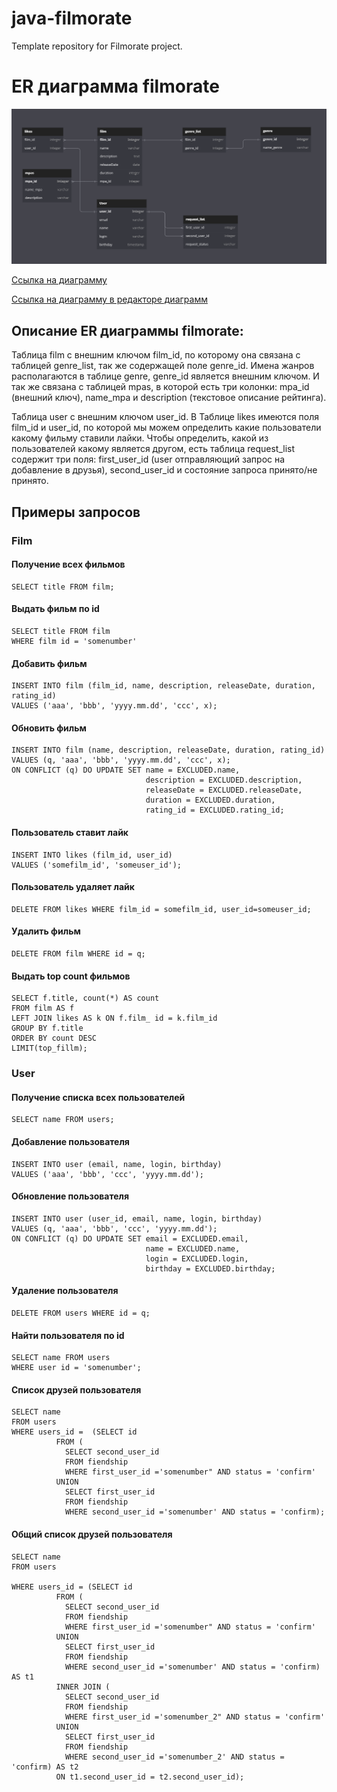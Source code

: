 # java-filmorate
Template repository for Filmorate project.

# ЕR диаграмма filmorate

<img src = "src/main/resources/ER-filmorate.png" width="" height = "">

[Ссылка на диаграмму](src/main/resources/ER-filmorate.png)

[Ссылка на диаграмму в редакторе диаграмм](https://dbdiagram.io/d/6436b0d58615191cfa8d5bbd)

## Описание ER диаграммы filmorate:

Таблица film с внешним ключом film_id, по которому она связана с таблицей genre_list, так же содержащей поле genre_id.
Имена жанров располагаются в таблице genre, genre_id является внешним ключом. И так же связана с таблицей mpas, в
которой есть три колонки: mpa_id (внешний ключ), name_mpa и description (текстовое описание рейтинга).

Таблица user с внешним ключом user_id. В Таблице likes имеются поля film_id и user_id, по которой мы можем определить
какие пользователи какому фильму ставили лайки. Чтобы определить, какой из пользователей какому является другом, есть
таблица request_list содержит три поля: first_user_id (user отправляющий запрос на добавление в друзья), second_user_id
и состояние запроса принято/не принято.

## Примеры запросов

### Film

#### Получение всех фильмов

```
SELECT title FROM film;
```

#### Выдать фильм по id

```
SELECT title FROM film
WHERE film id = 'somenumber'
```

#### Добавить фильм

```
INSERT INTO film (film_id, name, description, releaseDate, duration, rating_id)
VALUES ('aaa', 'bbb', 'yyyy.mm.dd', 'ccc', x); 
```

#### Обновить фильм

```
INSERT INTO film (name, description, releaseDate, duration, rating_id)
VALUES (q, 'aaa', 'bbb', 'yyyy.mm.dd', 'ccc', x); 
ON CONFLICT (q) DO UPDATE SET name = EXCLUDED.name, 
                              description = EXCLUDED.description, 
                              releaseDate = EXCLUDED.releaseDate, 
                              duration = EXCLUDED.duration, 
                              rating_id = EXCLUDED.rating_id; 
```

#### Пользователь ставит лайк

```
INSERT INTO likes (film_id, user_id)
VALUES ('somefilm_id', 'someuser_id');
```

#### Пользователь удаляет лайк

```
DELETE FROM likes WHERE film_id = somefilm_id, user_id=someuser_id;
```

#### Удалить фильм

```
DELETE FROM film WHERE id = q; 
```

#### Выдать top count фильмов

```
SELECT f.title, count(*) AS count
FROM film AS f
LEFT JOIN likes AS k ON f.film_ id = k.film_id
GROUP BY f.title
ORDER BY count DESС
LIMIT(top_fillm);
```
### User

#### Получение списка всех пользователей

```
SELECT name FROM users;
```

#### Добавление пользователя

```
INSERT INTO user (email, name, login, birthday)
VALUES ('aaa', 'bbb', 'ccc', 'yyyy.mm.dd'); 
```

#### Обновление пользователя

```
INSERT INTO user (user_id, email, name, login, birthday)
VALUES (q, 'aaa', 'bbb', 'ccc', 'yyyy.mm.dd'); 
ON CONFLICT (q) DO UPDATE SET email = EXCLUDED.email, 
                              name = EXCLUDED.name, 
                              login = EXCLUDED.login, 
                              birthday = EXCLUDED.birthday; 

```

#### Удаление пользователя

```
DELETE FROM users WHERE id = q; 
```

#### Найти пользователя по id

```
SELECT name FROM users
WHERE user id = 'somenumber';
```

#### Список друзей пользователя

```
SELECT name 
FROM users 
WHERE users_id =  (SELECT id 
		  FROM (
			SELECT second_user_id
		  	FROM fiendship
		  	WHERE first_user_id ='somenumber" AND status = 'confirm'
		  UNION 
			SELECT first_user_id
		  	FROM fiendship
		  	WHERE second_user_id ='somenumber' AND status = 'confirm);
```

#### Общий список друзей пользователя

```
SELECT name 
FROM users 

WHERE users_id = (SELECT id 
		  FROM (
			SELECT second_user_id
		  	FROM fiendship
		  	WHERE first_user_id ='somenumber" AND status = 'confirm'
		  UNION 
			SELECT first_user_id
		  	FROM fiendship
		  	WHERE second_user_id ='somenumber' AND status = 'confirm) AS t1
		  INNER JOIN (
			SELECT second_user_id
			FROM fiendship
		  	WHERE first_user_id ='somenumber_2" AND status = 'confirm'
		  UNION 
			SELECT first_user_id
		  	FROM fiendship
		  	WHERE second_user_id ='somenumber_2' AND status = 'confirm) AS t2
		  ON t1.second_user_id = t2.second_user_id); 
```